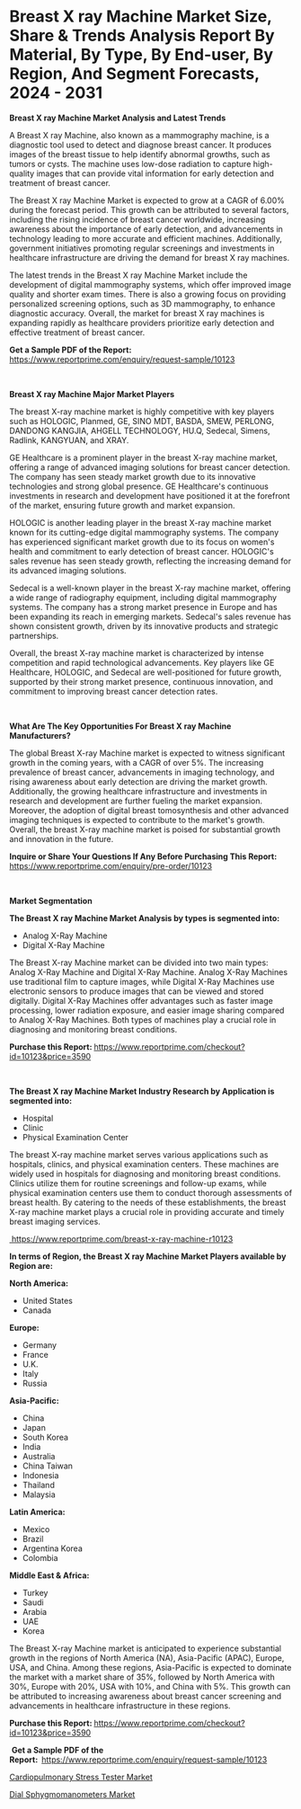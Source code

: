 <p><h1>Breast X ray Machine Market Size, Share & Trends Analysis Report By Material, By Type, By End-user, By Region, And Segment Forecasts, 2024 - 2031</h1></p><p><strong>Breast X ray Machine Market Analysis and Latest Trends</strong></p>
<p><p>A Breast X ray Machine, also known as a mammography machine, is a diagnostic tool used to detect and diagnose breast cancer. It produces images of the breast tissue to help identify abnormal growths, such as tumors or cysts. The machine uses low-dose radiation to capture high-quality images that can provide vital information for early detection and treatment of breast cancer.</p><p>The Breast X ray Machine Market is expected to grow at a CAGR of 6.00% during the forecast period. This growth can be attributed to several factors, including the rising incidence of breast cancer worldwide, increasing awareness about the importance of early detection, and advancements in technology leading to more accurate and efficient machines. Additionally, government initiatives promoting regular screenings and investments in healthcare infrastructure are driving the demand for breast X ray machines.</p><p>The latest trends in the Breast X ray Machine Market include the development of digital mammography systems, which offer improved image quality and shorter exam times. There is also a growing focus on providing personalized screening options, such as 3D mammography, to enhance diagnostic accuracy. Overall, the market for breast X ray machines is expanding rapidly as healthcare providers prioritize early detection and effective treatment of breast cancer.</p></p>
<p><strong>Get a Sample PDF of the Report:&nbsp;</strong> <a href="https://www.reportprime.com/enquiry/request-sample/10123">https://www.reportprime.com/enquiry/request-sample/10123</a></p>
<p>&nbsp;</p>
<p><strong>Breast X ray Machine Major Market Players</strong></p>
<p><p>The breast X-ray machine market is highly competitive with key players such as HOLOGIC, Planmed, GE, SINO MDT, BASDA, SMEW, PERLONG, DANDONG KANGJIA, AHGELL TECHNOLOGY, HU.Q, Sedecal, Simens, Radlink, KANGYUAN, and XRAY.</p><p>GE Healthcare is a prominent player in the breast X-ray machine market, offering a range of advanced imaging solutions for breast cancer detection. The company has seen steady market growth due to its innovative technologies and strong global presence. GE Healthcare's continuous investments in research and development have positioned it at the forefront of the market, ensuring future growth and market expansion.</p><p>HOLOGIC is another leading player in the breast X-ray machine market known for its cutting-edge digital mammography systems. The company has experienced significant market growth due to its focus on women's health and commitment to early detection of breast cancer. HOLOGIC's sales revenue has seen steady growth, reflecting the increasing demand for its advanced imaging solutions.</p><p>Sedecal is a well-known player in the breast X-ray machine market, offering a wide range of radiography equipment, including digital mammography systems. The company has a strong market presence in Europe and has been expanding its reach in emerging markets. Sedecal's sales revenue has shown consistent growth, driven by its innovative products and strategic partnerships.</p><p>Overall, the breast X-ray machine market is characterized by intense competition and rapid technological advancements. Key players like GE Healthcare, HOLOGIC, and Sedecal are well-positioned for future growth, supported by their strong market presence, continuous innovation, and commitment to improving breast cancer detection rates.</p></p>
<p>&nbsp;</p>
<p><strong>What Are The Key Opportunities For Breast X ray Machine Manufacturers?</strong></p>
<p><p>The global Breast X-ray Machine market is expected to witness significant growth in the coming years, with a CAGR of over 5%. The increasing prevalence of breast cancer, advancements in imaging technology, and rising awareness about early detection are driving the market growth. Additionally, the growing healthcare infrastructure and investments in research and development are further fueling the market expansion. Moreover, the adoption of digital breast tomosynthesis and other advanced imaging techniques is expected to contribute to the market's growth. Overall, the breast X-ray machine market is poised for substantial growth and innovation in the future.</p></p>
<p><strong>Inquire or Share Your Questions If Any Before Purchasing This Report:</strong> <a href="https://www.reportprime.com/enquiry/pre-order/10123">https://www.reportprime.com/enquiry/pre-order/10123</a></p>
<p>&nbsp;</p>
<p><strong>Market Segmentation</strong></p>
<p><strong>The Breast X ray Machine Market Analysis by types is segmented into:</strong></p>
<p><ul><li>Analog X-Ray Machine</li><li>Digital X-Ray Machine</li></ul></p>
<p><p>The Breast X-ray Machine market can be divided into two main types: Analog X-Ray Machine and Digital X-Ray Machine. Analog X-Ray Machines use traditional film to capture images, while Digital X-Ray Machines use electronic sensors to produce images that can be viewed and stored digitally. Digital X-Ray Machines offer advantages such as faster image processing, lower radiation exposure, and easier image sharing compared to Analog X-Ray Machines. Both types of machines play a crucial role in diagnosing and monitoring breast conditions.</p></p>
<p><strong>Purchase this Report:&nbsp;</strong><a href="https://www.reportprime.com/checkout?id=10123&price=3590">https://www.reportprime.com/checkout?id=10123&price=3590</a></p>
<p>&nbsp;</p>
<p><strong>The Breast X ray Machine Market Industry Research by Application is segmented into:</strong></p>
<p><ul><li>Hospital</li><li>Clinic</li><li>Physical Examination Center</li></ul></p>
<p><p>The breast X-ray machine market serves various applications such as hospitals, clinics, and physical examination centers. These machines are widely used in hospitals for diagnosing and monitoring breast conditions. Clinics utilize them for routine screenings and follow-up exams, while physical examination centers use them to conduct thorough assessments of breast health. By catering to the needs of these establishments, the breast X-ray machine market plays a crucial role in providing accurate and timely breast imaging services.</p></p>
<p><a href="https://www.reportprime.com/breast-x-ray-machine-r10123">&nbsp;https://www.reportprime.com/breast-x-ray-machine-r10123</a></p>
<p><strong>In terms of Region, the Breast X ray Machine Market Players available by Region are:</strong></p>
<p>
    <p> <strong> North America: </strong>
        <ul>
            <li>United States</li>
            <li>Canada</li>
        </ul>
        </p> 
    <p> <strong> Europe: </strong>
        <ul>
            <li>Germany</li>
            <li>France</li>
            <li>U.K.</li>
            <li>Italy</li>
            <li>Russia</li>
        </ul>
        </p> 
    <p> <strong> Asia-Pacific: </strong>
        <ul>
            <li>China</li>
            <li>Japan</li>
            <li>South Korea</li>
            <li>India</li>
            <li>Australia</li>
            <li>China Taiwan</li>
            <li>Indonesia</li>
            <li>Thailand</li>
            <li>Malaysia</li>
        </ul>
        </p> 
    <p> <strong> Latin America: </strong>
        <ul>
            <li>Mexico</li>
            <li>Brazil</li>
            <li>Argentina Korea</li>
            <li>Colombia</li>
        </ul>
        </p> 
    <p> <strong> Middle East & Africa: </strong>
        <ul>
            <li>Turkey</li>
            <li>Saudi</li>
            <li>Arabia</li>
            <li>UAE</li>
            <li>Korea</li>
        </ul>
    </p>
    </p>
<p><p>The Breast X-ray Machine market is anticipated to experience substantial growth in the regions of North America (NA), Asia-Pacific (APAC), Europe, USA, and China. Among these regions, Asia-Pacific is expected to dominate the market with a market share of 35%, followed by North America with 30%, Europe with 20%, USA with 10%, and China with 5%. This growth can be attributed to increasing awareness about breast cancer screening and advancements in healthcare infrastructure in these regions.</p></p>
<p><strong>Purchase this Report: </strong><a href="https://www.reportprime.com/checkout?id=10123&price=3590">https://www.reportprime.com/checkout?id=10123&price=3590</a></p>
<p>&nbsp;<strong>Get a Sample PDF of the Report:&nbsp;&nbsp;</strong><a href="https://www.reportprime.com/enquiry/request-sample/10123">https://www.reportprime.com/enquiry/request-sample/10123</a></p>
<p><strong></strong></p>
<p><p><a href="https://github.com/edytherolanlouisejk1miz0wig/Market-Research-Report-List-2/blob/main/cardiopulmonary-stress-tester-market.md">Cardiopulmonary Stress Tester Market</a></p><p><a href="https://github.com/peachesmcdowel1/Market-Research-Report-List-2/blob/main/dial-sphygmomanometers-market.md">Dial Sphygmomanometers Market</a></p></p>